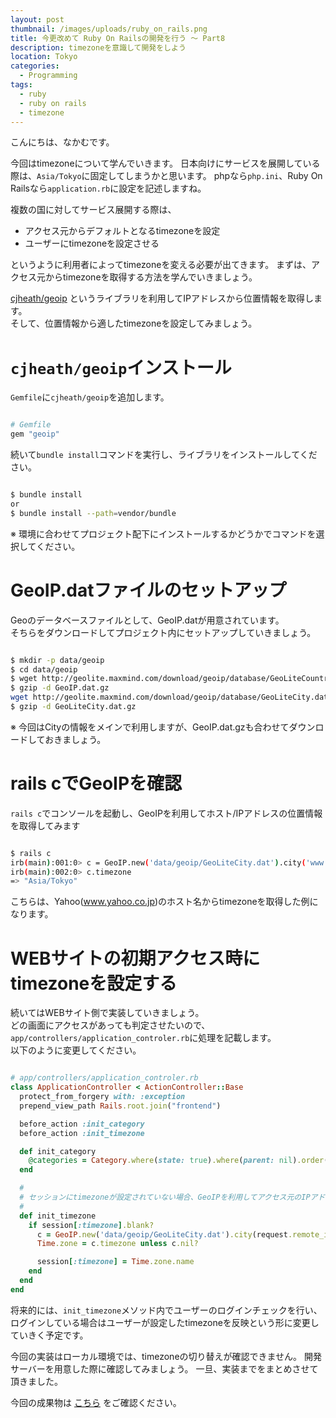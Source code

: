 ```yaml
---
layout: post
thumbnail: /images/uploads/ruby_on_rails.png
title: 今更改めて Ruby On Railsの開発を行う 〜 Part8
description: timezoneを意識して開発をしよう
location: Tokyo
categories:
  - Programming
tags:
  - ruby
  - ruby on rails
  - timezone
---
```

こんにちは、なかむです。  

今回はtimezoneについて学んでいきます。
日本向けにサービスを展開している際は、`Asia/Tokyo`に固定してしまうかと思います。
phpなら`php.ini`、Ruby On Railsなら`application.rb`に設定を記述しますね。

複数の国に対してサービス展開する際は、

* アクセス元からデフォルトとなるtimezoneを設定
* ユーザーにtimezoneを設定させる

というように利用者によってtimezoneを変える必要が出てきます。
まずは、アクセス元からtimezoneを取得する方法を学んでいきましょう。

[cjheath/geoip](https://github.com/cjheath/geoip) というライブラリを利用してIPアドレスから位置情報を取得します。  
そして、位置情報から適したtimezoneを設定してみましょう。

# `cjheath/geoip`インストール

`Gemfile`に`cjheath/geoip`を追加します。
```ruby

# Gemfile
gem "geoip"

```

続いて`bundle install`コマンドを実行し、ライブラリをインストールしてください。

```bash

$ bundle install
or
$ bundle install --path=vendor/bundle

```

※ 環境に合わせてプロジェクト配下にインストールするかどうかでコマンドを選択してください。


# GeoIP.datファイルのセットアップ
Geoのデータベースファイルとして、GeoIP.datが用意されています。  
そちらをダウンロードしてプロジェクト内にセットアップしていきましょう。

```bash

$ mkdir -p data/geoip
$ cd data/geoip
$ wget http://geolite.maxmind.com/download/geoip/database/GeoLiteCountry/GeoIP.dat.gz
$ gzip -d GeoIP.dat.gz
wget http://geolite.maxmind.com/download/geoip/database/GeoLiteCity.dat.gz
$ gzip -d GeoLiteCity.dat.gz

```
※ 今回はCityの情報をメインで利用しますが、GeoIP.dat.gzも合わせてダウンロードしておきましょう。

# rails cでGeoIPを確認
`rails c`でコンソールを起動し、GeoIPを利用してホスト/IPアドレスの位置情報を取得してみます

```bash

$ rails c
irb(main):001:0> c = GeoIP.new('data/geoip/GeoLiteCity.dat').city('www.yahoo.co.jp')
irb(main):002:0> c.timezone
=> "Asia/Tokyo"

```
こちらは、Yahoo(www.yahoo.co.jp)のホスト名からtimezoneを取得した例になります。

# WEBサイトの初期アクセス時にtimezoneを設定する
続いてはWEBサイト側で実装していきましょう。  
どの画面にアクセスがあっても判定させたいので、`app/controllers/application_controler.rb`に処理を記載します。  
以下のように変更してください。

```ruby

# app/controllers/application_controler.rb
class ApplicationController < ActionController::Base
  protect_from_forgery with: :exception
  prepend_view_path Rails.root.join("frontend")

  before_action :init_category
  before_action :init_timezone

  def init_category
    @categories = Category.where(state: true).where(parent: nil).order(id: :asc)
  end

  # 
  # セッションにtimezoneが設定されていない場合、GeoIPを利用してアクセス元のIPアドレスからtimezoneを設定する
  # 
  def init_timezone
    if session[:timezone].blank?
      c = GeoIP.new('data/geoip/GeoLiteCity.dat').city(request.remote_ip)
      Time.zone = c.timezone unless c.nil?

      session[:timezone] = Time.zone.name
    end
  end
end

```

将来的には、`init_timezone`メソッド内でユーザーのログインチェックを行い、ログインしている場合はユーザーが設定したtimezoneを反映という形に変更していきく予定です。

今回の実装はローカル環境では、timezoneの切り替えが確認できません。
開発サーバーを用意した際に確認してみましょう。
一旦、実装までをまとめさせて頂きました。


今回の成果物は [こちら](https://github.com/nakanakamu0828/netshop/tree/v0.8) をご確認ください。
